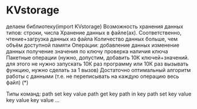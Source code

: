 # KVstorage
делаем библиотеку(import KVstorage)
Возможность хранения данных типов: строки, числа
Хранение данных в файле(ах). Соответственно, чтение+загрузка данных из файла
Количество данных больше, чем объём доступной памяти
Операции:
добавление данных
изменение данных
получение значения по ключу
проверка наличия ключа
Пакетные операции (нужно, допустим, добавить 10К ключей+значений. для этого не нужно запускать 10К раз программу или 10К раз вызывать функцию, нужно сделать за 1 вызов)
Достаточно оптимальный алгоритм работы с данными (т.е. не переписывать на каждую операцию весь файл)
(*)

Типы команд:
path set key value
path get key
path in key
path set key value key value key value ...
